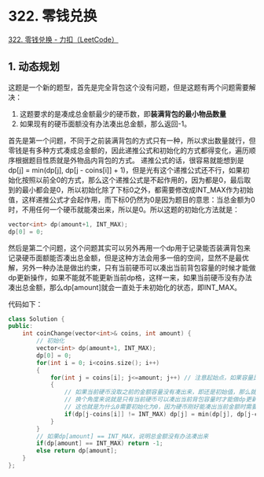 # 322. 零钱兑换

[322. 零钱兑换 - 力扣（LeetCode）](https://leetcode.cn/problems/coin-change/)



## 1. 动态规划

这题是一个新的题型，首先是完全背包这个没有问题，但是这题有两个问题需要解决：

1. 这题要求的是凑成总金额最少的硬币数，即**装满背包的最小物品数量**
2. 如果现有的硬币面额没有办法凑出总金额，那么返回-1。

首先是第一个问题，不同于之前装满背包的方式只有一种，所以求出数量就行，但零钱是有多种方式凑成总金额的，因此递推公式和初始化的方式都得变化，遍历顺序根据题目性质就是外物品内背包的方式。
递推公式的话，很容易就能想到是dp[j] = min(dp[j], dp[j - coins[i]] + 1)，但是光有这个递推公式还不行，如果初始化按照以前全0的方式，那么这个递推公式是不起作用的，因为都是0，最后取到的最小都会是0，所以初始化除了下标0之外，都需要修改成INT_MAX作为初始值，这样递推公式才会起作用，而下标0仍然为0是因为题目的意思：当总金额为0时，不用任何一个硬币就能凑出来，所以是0。所以这题的初始化方法就是：

```c++
vector<int> dp(amount+1, INT_MAX);
dp[0] = 0;
```

然后是第二个问题，这个问题其实可以另外再用一个dp用于记录能否装满背包来记录硬币面额能否凑出总金额，但是这种方法会用多一倍的空间，显然不是最优解，另外一种办法是做出约束，只有当前硬币可以凑出当前背包容量的时候才能做dp更新操作，如果不能就不能更新当前dp格，这样一来，如果当前硬币没有办法凑出总金额，那么dp[amount]就会一直处于未初始化的状态，即INT_MAX。

代码如下：

```c++
class Solution {
public:
    int coinChange(vector<int>& coins, int amount) {
        // 初始化
        vector<int> dp(amount+1, INT_MAX);
        dp[0] = 0;
        for(int i = 0; i<coins.size(); i++)
        {
            for(int j = coins[i]; j<=amount; j++) // 注意起始点，如果容量比硬币小就不用管
            {
                // 如果当前硬币没取之前的金额容量没有凑出来，即还是初始值，那么就没办法使用
                // 换个角度来说就是只有当前硬币可以凑出当前背包容量时才能做dp更新操作
                // 这也就是为什么0需要初始化为0，因为硬币刚好能凑出当前金额时需要用到下标0的dp格
                if(dp[j-coins[i]] != INT_MAX) dp[j] = min(dp[j], dp[j-coins[i]]+1);
            }
        }
        // 如果dp[amount] == INT_MAX，说明总金额没有办法凑出来
        if(dp[amount] == INT_MAX) return -1;
        else return dp[amount];
    }
};
```

